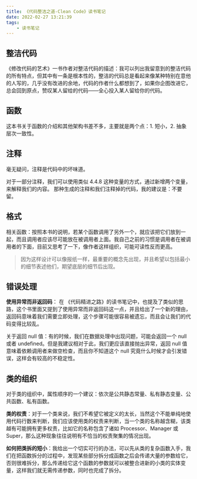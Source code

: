 ```yaml
---
title: 《代码整洁之道-Clean Code》读书笔记
date: 2022-02-27 13:21:39
tags:
    - 读书笔记
---
```


## 整洁代码

《修改代码的艺术》一书作者对整洁代码的描述：我可以列出我留意到的整洁代码的所有特点，但其中有一条是根本性的，整洁的代码总是看起来像某种特别在意他的人写的，几乎没有改进的余地，代码的作者什么都想到了，如果你企图改进它，总会回到原点，赞叹某人留给的代码——全心投入某人留给你的代码。

## 函数

这本书关于函数的介绍和其他架构书差不多，主要就是两个点：1. 短小，2. 抽象层次一致性。

## 注释

毫无疑问，注释是代码中的坏味道。

对于一部分注释，我们可以使用类似 4.4.8 这种变量的方式，通过新增两个变量，来解释我们的内容。
那种生成的注释和我们注释掉的代码，我的建议是：不要留。

## 格式

相关函数：按照本书的说明，若某个函数调用了另外一个，就应该把它们放到一起，而且调用者应该尽可能放在被调用者上面。我自己之前的习惯是调用者在被调用者的下面，目前又思考了一下，像作者这样组织，可能可读性反而更高。

> 因为这样设计可以像报纸一样，最重要的概念先出现，并且希望以包括最小的细节表述他们，期望底层的细节后出现。

## 错误处理

**使用异常而非返回码**： 在 《代码精进之路》的读书笔记中，也提及了类似的思路，这个书里面又提到了使用异常而非返回码这一点，并且给出了一个新的理由，返回码意味着我们需要立即处理，这个步骤可能很容易被遗忘，而且会让我们的代码变得比较乱。

关于返回 null 值：有的时候，我们在数据处理中出现问题，可能会返回一个 null 或者 undefined。但是我建议相对于此，我们更应该直接抛出异常，返回 null 值意味着依赖调用者来做空检查，而且你不知道这个 null 究竟什么时候才会引发错误，这样会有较高的不稳定性。

## 类的组织

对于类的组织中，属性顺序的一个建议：依次是公共静态常量、私有静态变量、公共函数、私有函数。

**类的权责**：对于一个类来说，我们不希望它被定义的太长，当然这个不能单纯地使用代码行数来判断，我们应该使用类的权责来判断，当一个类的名称越含糊，该类越有可能拥有更多权责，比如它的名称包含了诸如 Processor、Manager 或 Super，那么这种现象往往说明有不恰当的权责聚集的情况出现。

**如何把类拆的短小**：我给出一个切实可行的办法，可以先从类的复杂函数入手，我们在把函数拆分的过程中，发现某些部分拆分成函数之后会传递大量的参数给它，否则很难拆分，那么传递给它这个函数的参数就可以被整合进新的小类的实体变量，这样我们就无需传递参数，同时也完成了拆分。

